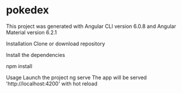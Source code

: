 # pokedex

This project was generated with Angular CLI version 6.0.8 and Angular Material version 6.2.1

Installation
Clone or download repository

Install the dependencies

npm install

Usage
Launch the project
ng serve
The app will be served 'http://localhost:4200' with hot reload
